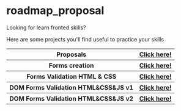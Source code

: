 # roadmap_proposal
Looking for learn fronted skills? 

Here are some projects you'll find useful to practice your skills 

<table>
    <tr>
        <th>Proposals</th>
        <th><a href="https://jtoledom1.github.io/roadmap_proposal/">Click here!</a></th>
    </tr>
    <tr>
        <th>Forms creation</th>
        <th><a href="https://jtoledom1.github.io/roadmap_proposal/HTML/Forms_Creation/">Click here!</a></th>
    </tr>
    <tr>
        <th>Forms Validation HTML & CSS</th>
        <th><a href="https://jtoledom1.github.io/roadmap_proposal/HTML/Forms_Validation/01">Click here!</a></th>
    </tr>
    <tr>
        <th>DOM Forms Validation HTML&CSS&JS v1 </th>
        <th><a href="https://jtoledom1.github.io/roadmap_proposal/HTML/Forms_Validation_JS">Click here!</a></th>
    </tr>
    <tr>
        <th>DOM Forms Validation HTML&CSS&JS v2</th>
        <th><a href="https://jtoledom1.github.io/roadmap_proposal/HTML/Forms_Validation_JS_v2/">Click here!</a></th>
    </tr>

</table>
